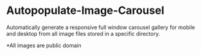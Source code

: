 # Autopopulate-Image-Carousel

Automatically generate a responsive full window carousel gallery for mobile and desktop from all image files stored in a specific directory. 

*All images are public domain
